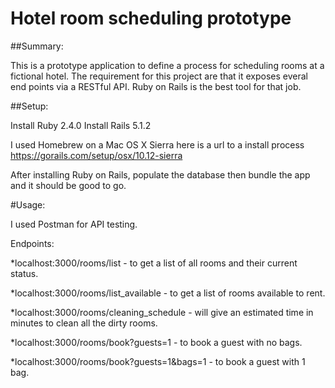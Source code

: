 # Hotel room scheduling prototype

##Summary:

This is a prototype application to define a process for scheduling rooms at a fictional hotel.  The requirement for this project are that it exposes everal end points via a RESTful API.  Ruby on Rails is the best tool for that job.  

##Setup:

Install Ruby 2.4.0
Install Rails 5.1.2

I used Homebrew on a Mac OS X Sierra here is a url to a install process https://gorails.com/setup/osx/10.12-sierra

After installing Ruby on Rails, populate the database then bundle the app and it should be good to go.

#Usage:

I used Postman for API testing.

Endpoints:

*localhost:3000/rooms/list - to get a list of all rooms and their current status.

*localhost:3000/rooms/list_available - to get a list of rooms available to rent.

*localhost:3000/rooms/cleaning_schedule - will give an estimated time in minutes to clean all the dirty rooms.

*localhost:3000/rooms/book?guests=1 - to book a guest with no bags.

*localhost:3000/rooms/book?guests=1&bags=1 - to book a guest with 1 bag.
